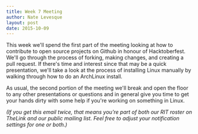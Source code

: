 ```yaml
---
title: Week 7 Meeting
author: Nate Levesque
layout: post
date: 2015-10-09
---
```


This week we'll spend the first part of the meeting looking at how to contribute to open source projects on Github
in honour of Hacktoberfest. We'll go through the process of forking, making changes, and creating a pull request.
If there's time and interest since that may be a quick presentation, we'll take a look at the process of installing
Linux manually by walking through how to do an ArchLinux install.

As usual, the second portion of the meeting we'll break and open the floor to any other presentations or questions
and in general give you time to get your hands dirty with some help if you're working on something in Linux.

_(If you get this email twice, that means you're part of both our RIT roster on TheLink and our public mailing list.
Feel free to adjust your notification settings for one or both.)_
